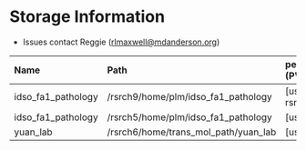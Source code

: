 # Storage Information

- Issues contact Reggie (rlmaxwell@mdanderson.org)

| Name                | Path                                  |   persistentVolumeClaim (PVC)  | Capacity     | Available  |
| :-------------------| :------------------------------------ | :----------------------------- | :----------- | :----------|
| idso_fa1_pathology  | /rsrch9/home/plm/idso_fa1_pathology   | [username]-gpu-rsrch9-home-plm | 280 TB       | 245 TB     |
| idso_fa1_pathology  | /rsrch5/home/plm/idso_fa1_pathology   | [username]-gpu-ifp             | 71 TB        | 47 TB      |
| yuan_lab            | /rsrch6/home/trans_mol_path/yuan_lab  | [username]-gpu-lab             | 203 TB       | 64 TB      |
